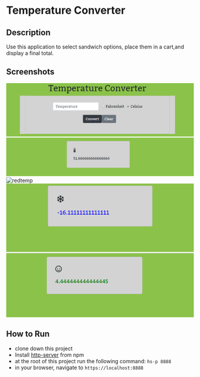 # Temperature Converter

## Description
Use this application to select sandwich options, place them in a cart,and display a final total.

## Screenshots
![Temp Converter Pageload](https://raw.githubusercontent.com/mariabrock/temperature-converter/master/screenshots/mainview1.PNG)
![Temp Converter Temp Output](https://raw.githubusercontent.com/mariabrock/temperature-converter/master/screenshots/mainview2.PNG)
![redtemp]()
![bluetemp](https://raw.githubusercontent.com/mariabrock/temperature-converter/master/screenshots/bluetemp.PNG)
![greentemp](https://raw.githubusercontent.com/mariabrock/temperature-converter/master/screenshots/green%20temp.PNG)

## How to Run
* clone down this project 
* Install [http-server](https://www.npmjs.com/package/http-server) from npm
* at the root of this project run the following command: `hs-p 8888`
* in your browser, navigate to `https://localhost:8888`